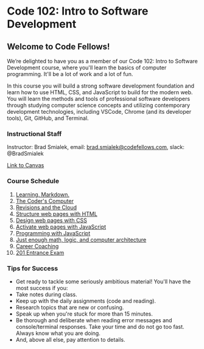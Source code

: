 # Code 102: Intro to Software Development

## Welcome to Code Fellows!

We’re delighted to have you as a member of our Code 102: Intro to Software Development course, where you'll learn the basics of computer programming. It'll be a lot of work and a lot of fun.

In this course you will build a strong software development foundation and learn how to use HTML, CSS, and JavaScript to build for the modern web. You will learn the methods and tools of professional software developers through studying computer science concepts and utilizing contemporary development technologies, including VSCode, Chrome (and its developer tools),  Git, GitHub, and Terminal.

### Instructional Staff

Instructor: Brad Smialek,  email: brad.smialek@codefellows.com, slack: @BradSmialek

[Link to Canvas](https://canvas.instructure.com/courses/1805879)

### Course Schedule

1. [Learning. Markdown.](class-01/)
1. [The Coder's Computer](class-02/)
1. [Revisions and the Cloud](class-03/)
1. [Structure web pages with HTML](class-04/)
1. [Design web pages with CSS](class-05/)
1. [Activate web pages with JavaScript](class-06/)
1. [Programming with JavaScript](class-07/)
1. [Just enough math, logic, and computer architecture](class-08/)
1. [Career Coaching](class-09/)
1. [201 Entrance Exam](class-10/)

### Tips for Success

- Get ready to tackle some seriously ambitious material! You'll have the most success if you:
- Take notes during class.
- Keep up with the daily assignments (code and reading).
- Research topics that are new or confusing.
- Speak up when you're stuck for more than 15 minutes.
- Be thorough and deliberate when reading error messages and console/terminal responses. Take your time and do not go too fast. Always know what you are doing.
- And, above all else, pay attention to details.
